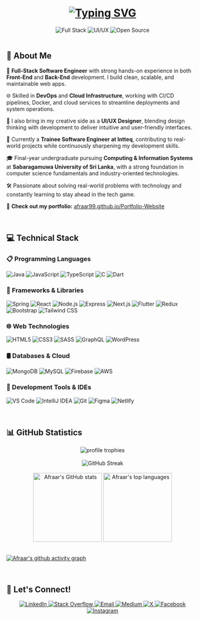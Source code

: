 <h1 align="center">
  <a href="https://git.io/typing-svg"><img src="https://readme-typing-svg.herokuapp.com?font=Righteous&size=35&letterSpacing=1&duration=4000&pause=1000&color=4A90E2&center=true&vCenter=true&width=700&height=70&lines=Hi+There!+%F0%9F%91%8B;I'm+Mohamed+Afraar!;Software+Engineer+%7C+Full+Stack+Developer;Welcome+to+My+GitHub!" alt="Typing SVG" /></a>
</h1>

<div align="center">
  <img src="https://img.shields.io/badge/Full%20Stack-Developer-4A90E2?style=for-the-badge" alt="Full Stack" />
  <img src="https://img.shields.io/badge/UI%2FUX-Designer-FF6B6B?style=for-the-badge" alt="UI/UX" />
  <img src="https://img.shields.io/badge/Open%20Source-Enthusiast-54B435?style=for-the-badge" alt="Open Source" />
</div>

<br/>

## 👋 About Me

🚀 **Full-Stack Software Engineer** with strong hands-on experience in both **Front-End** and **Back-End** development. I build clean, scalable, and maintainable web apps.

🌐 Skilled in **DevOps** and **Cloud Infrastructure**, working with CI/CD pipelines, Docker, and cloud services to streamline deployments and system operations.

🎨 I also bring in my creative side as a **UI/UX Designer**, blending design thinking with development to deliver intuitive and user-friendly interfaces.

💼 Currently a **Trainee Software Engineer at Intteq**, contributing to real-world projects while continuously sharpening my development skills.

🎓 Final-year undergraduate pursuing **Computing & Information Systems** at **Sabaragamuwa University of Sri Lanka**, with a strong foundation in computer science fundamentals and industry-oriented technologies.

🛠️ Passionate about solving real-world problems with technology and constantly learning to stay ahead in the tech game.

🔗 **Check out my portfolio:** [afraar99.github.io/Portfolio-Website](https://afraar99.github.io/Portfolio-Website)

<br/>

## 💻 Technical Stack

### 📋 Programming Languages
![Java](https://img.shields.io/badge/Java-ED8B00?style=for-the-badge&logo=openjdk&logoColor=white)
![JavaScript](https://img.shields.io/badge/JavaScript-F7DF1E?style=for-the-badge&logo=javascript&logoColor=black)
![TypeScript](https://img.shields.io/badge/TypeScript-007ACC?style=for-the-badge&logo=typescript&logoColor=white)
![C](https://img.shields.io/badge/C-00599C?style=for-the-badge&logo=c&logoColor=white)
![Dart](https://img.shields.io/badge/Dart-0175C2?style=for-the-badge&logo=dart&logoColor=white)

### 🚀 Frameworks & Libraries
![Spring](https://img.shields.io/badge/Spring-6DB33F?style=for-the-badge&logo=spring&logoColor=white)
![React](https://img.shields.io/badge/React-20232A?style=for-the-badge&logo=react&logoColor=61DAFB)
![Node.js](https://img.shields.io/badge/Node.js-339933?style=for-the-badge&logo=nodedotjs&logoColor=white)
![Express](https://img.shields.io/badge/Express-000000?style=for-the-badge&logo=express&logoColor=white)
![Next.js](https://img.shields.io/badge/Next.js-000000?style=for-the-badge&logo=nextdotjs&logoColor=white)
![Flutter](https://img.shields.io/badge/Flutter-02569B?style=for-the-badge&logo=flutter&logoColor=white)
![Redux](https://img.shields.io/badge/Redux-593D88?style=for-the-badge&logo=redux&logoColor=white)
![Bootstrap](https://img.shields.io/badge/Bootstrap-563D7C?style=for-the-badge&logo=bootstrap&logoColor=white)
![Tailwind CSS](https://img.shields.io/badge/Tailwind_CSS-38B2AC?style=for-the-badge&logo=tailwind-css&logoColor=white)

### 🌐 Web Technologies
![HTML5](https://img.shields.io/badge/HTML5-E34F26?style=for-the-badge&logo=html5&logoColor=white)
![CSS3](https://img.shields.io/badge/CSS3-1572B6?style=for-the-badge&logo=css3&logoColor=white)
![SASS](https://img.shields.io/badge/Sass-CC6699?style=for-the-badge&logo=sass&logoColor=white)
![GraphQL](https://img.shields.io/badge/GraphQL-E10098?style=for-the-badge&logo=graphql&logoColor=white)
![WordPress](https://img.shields.io/badge/WordPress-21759B?style=for-the-badge&logo=wordpress&logoColor=white)

### 🛢️ Databases & Cloud
![MongoDB](https://img.shields.io/badge/MongoDB-4EA94B?style=for-the-badge&logo=mongodb&logoColor=white)
![MySQL](https://img.shields.io/badge/MySQL-005C84?style=for-the-badge&logo=mysql&logoColor=white)
![Firebase](https://img.shields.io/badge/Firebase-FFCA28?style=for-the-badge&logo=firebase&logoColor=black)
![AWS](https://img.shields.io/badge/AWS-232F3E?style=for-the-badge&logo=amazon-aws&logoColor=white)

### 🔧 Development Tools & IDEs
![VS Code](https://img.shields.io/badge/VS_Code-0078D4?style=for-the-badge&logo=visual%20studio%20code&logoColor=white)
![IntelliJ IDEA](https://img.shields.io/badge/IntelliJ_IDEA-000000?style=for-the-badge&logo=intellij-idea&logoColor=white)
![Git](https://img.shields.io/badge/Git-F05032?style=for-the-badge&logo=git&logoColor=white)
![Figma](https://img.shields.io/badge/Figma-F24E1E?style=for-the-badge&logo=figma&logoColor=white)
![Netlify](https://img.shields.io/badge/Netlify-00C7B7?style=for-the-badge&logo=netlify&logoColor=white)

<br/>

## 📊 GitHub Statistics

<div align="center">
  <img src="https://github-profile-trophy.vercel.app/?username=Afraar99&row=1&column=6&margin-h=8&theme=algolia&count_private=true&margin-w=15&no-frame=true" alt="profile trophies" />
</div>

<br/>

<div align="center">
  <img src="https://github-readme-streak-stats.herokuapp.com?user=Afraar99&theme=radical&hide_border=true&ring=4A90E2&fire=4A90E2&currStreakLabel=4A90E2" alt="GitHub Streak" />
</div>

<br/>

<div align="center">
  <img height="180em" src="https://github-readme-stats.vercel.app/api?username=Afraar99&show_icons=true&theme=radical&hide_border=true&count_private=true&icon_color=4A90E2&title_color=4A90E2" alt="Afraar's GitHub stats" />
  <img height="180em" src="https://github-readme-stats.vercel.app/api/top-langs/?username=Afraar99&layout=compact&theme=radical&hide_border=true&title_color=4A90E2" alt="Afraar's top languages" />
</div>

<br/>

[![Afraar's github activity graph](https://github-readme-activity-graph.vercel.app/graph?username=Afraar99&bg_color=141321&color=4A90E2&line=4A90E2&point=FFFFFF&area=true&hide_border=true)](https://github.com/ashutosh00710/github-readme-activity-graph)

<br/>

## 🤝 Let's Connect!

<div align="center">
  <a href="https://www.linkedin.com/in/mohamed-afraar/" target="_blank">
    <img src="https://img.shields.io/badge/LinkedIn-0077B5?style=for-the-badge&logo=linkedin&logoColor=white&labelColor=0e76a8" alt="LinkedIn" />
  </a>
  <a href="https://stackoverflow.com/users/23494963/mohamed-afraar" target="_blank">
    <img src="https://img.shields.io/badge/Stack_Overflow-FE7A16?style=for-the-badge&logo=stack-overflow&logoColor=white&labelColor=F48024" alt="Stack Overflow" />
  </a>
  <a href="mailto:afraararm@gmail.com">
    <img src="https://img.shields.io/badge/Email-D14836?style=for-the-badge&logo=gmail&logoColor=white&labelColor=c71610" alt="Email" />
  </a>
  <a href="https://medium.com/@afraar99" target="_blank">
    <img src="https://img.shields.io/badge/Medium-12100E?style=for-the-badge&logo=medium&logoColor=white&labelColor=000000" alt="Medium" />
  </a>
  <a href="https://x.com/afraar_99" target="_blank">
    <img src="https://img.shields.io/badge/X-000000?style=for-the-badge&logo=x&logoColor=white&labelColor=000000" alt="X" />
  </a>
  <a href="https://web.facebook.com/mohamed.afraar.94/" target="_blank">
    <img src="https://img.shields.io/badge/Facebook-1877F2?style=for-the-badge&logo=facebook&logoColor=white&labelColor=1559c9" alt="Facebook" />
  </a>
  <a href="https://www.instagram.com/afraar_99/" target="_blank">
    <img src="https://img.shields.io/badge/Instagram-E4405F?style=for-the-badge&logo=instagram&logoColor=white&labelColor=d62e5d" alt="Instagram" />
  </a>
</div>
